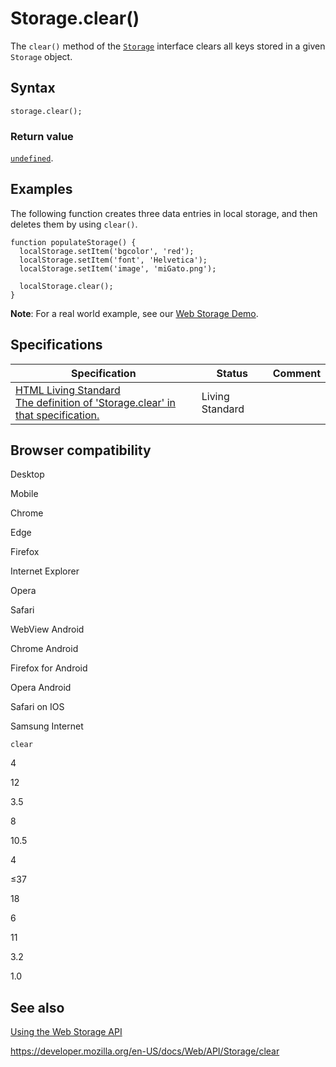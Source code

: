Storage.clear()
===============

The `clear()` method of the [`Storage`](../storage) interface clears all keys stored in a given `Storage` object.

Syntax
------

    storage.clear();

### Return value

[`undefined`](https://developer.mozilla.org/en-US/docs/Web/JavaScript/Reference/Global_Objects/undefined).

Examples
--------

The following function creates three data entries in local storage, and then deletes them by using `clear()`.

    function populateStorage() {
      localStorage.setItem('bgcolor', 'red');
      localStorage.setItem('font', 'Helvetica');
      localStorage.setItem('image', 'miGato.png');

      localStorage.clear();
    }

**Note**: For a real world example, see our [Web Storage Demo](https://mdn.github.io/dom-examples/web-storage/).

Specifications
--------------

<table><thead><tr class="header"><th>Specification</th><th>Status</th><th>Comment</th></tr></thead><tbody><tr class="odd"><td><a href="https://html.spec.whatwg.org/multipage/webstorage.html#dom-storage-clear">HTML Living Standard<br />
<span class="small">The definition of 'Storage.clear' in that specification.</span></a></td><td><span class="spec-living">Living Standard</span></td><td></td></tr></tbody></table>

Browser compatibility
---------------------

Desktop

Mobile

Chrome

Edge

Firefox

Internet Explorer

Opera

Safari

WebView Android

Chrome Android

Firefox for Android

Opera Android

Safari on IOS

Samsung Internet

`clear`

4

12

3.5

8

10.5

4

≤37

18

6

11

3.2

1.0

See also
--------

[Using the Web Storage API](../web_storage_api/using_the_web_storage_api)

<a href="https://developer.mozilla.org/en-US/docs/Web/API/Storage/clear" class="_attribution-link">https://developer.mozilla.org/en-US/docs/Web/API/Storage/clear</a>

